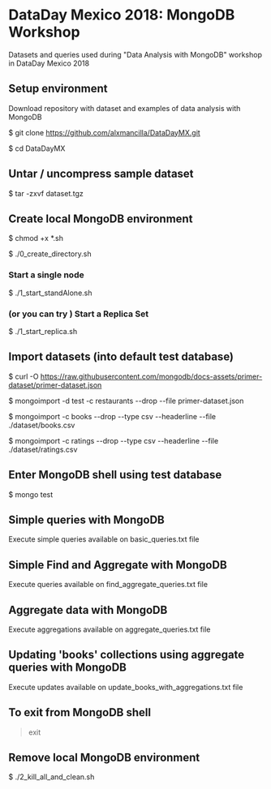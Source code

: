 # DataDay Mexico 2018: MongoDB Workshop 

Datasets and queries used during "Data Analysis with MongoDB" workshop in DataDay Mexico 2018 

## Setup  environment

Download repository with dataset and examples of data analysis with MongoDB

$ git clone https://github.com/alxmancilla/DataDayMX.git

$ cd DataDayMX

## Untar / uncompress sample dataset

$ tar -zxvf dataset.tgz 

## Create local MongoDB environment 
$ chmod +x *.sh

$ ./0_create_directory.sh 

### Start a single node 
$ ./1_start_standAlone.sh 

### (or you can try ) Start a Replica Set
$ ./1_start_replica.sh 


## Import datasets (into default test database)

$ curl -O  https://raw.githubusercontent.com/mongodb/docs-assets/primer-dataset/primer-dataset.json

$ mongoimport -d test -c restaurants --drop --file primer-dataset.json

$ mongoimport  -c books --drop --type csv --headerline --file ./dataset/books.csv 

$ mongoimport  -c ratings --drop --type csv --headerline --file ./dataset/ratings.csv 

## Enter MongoDB shell using test database 

$ mongo test

## Simple queries with MongoDB  

Execute simple queries available on basic_queries.txt file

## Simple Find and Aggregate  with MongoDB  

Execute queries available on find_aggregate_queries.txt file

## Aggregate data with MongoDB  

Execute aggregations available on aggregate_queries.txt file

## Updating 'books' collections using aggregate queries with MongoDB  

Execute updates available on update_books_with_aggregations.txt file

## To exit from MongoDB shell

> exit

## Remove local MongoDB environment 

$ ./2_kill_all_and_clean.sh 


